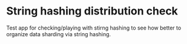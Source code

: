 String hashing distribution check
==============================
Test app for checking/playing with stirng hashing to see how better to organize data sharding via string hashing.
